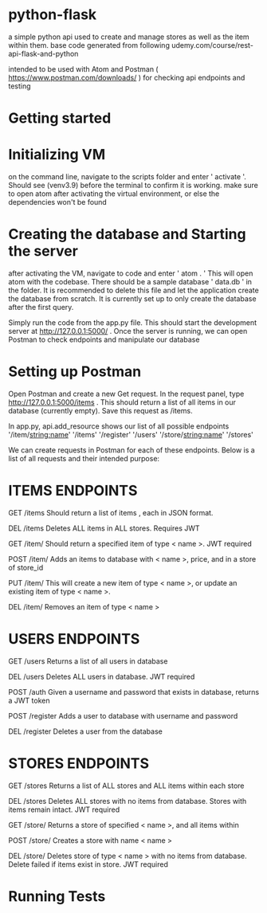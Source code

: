 # python-flask
  a simple python api used to create and manage stores as well as the item within them. base code generated from following udemy.com/course/rest-api-flask-and-python

  intended to be used with Atom and Postman ( https://www.postman.com/downloads/ ) for checking api endpoints and testing

# Getting started
# Initializing VM
  on the command line, navigate to the scripts folder and enter ' activate '. Should see (venv3.9) before the terminal to confirm it is working. make sure to open 
  atom after activating the virtual environment, or else the dependencies won't be found 
  
# Creating the database and Starting the server
  after activating the VM, navigate to code and enter ' atom . ' This will open atom with the codebase. There should be a sample database ' data.db ' in the folder.
  It is recommended to delete this file and let the application create the database from scratch. It is currently set up to only create the database after the first query.
  
  Simply run the code from the app.py file. This should start the development server at http://127.0.0.1:5000/ . Once the server is running, we can open Postman to
  check endpoints and manipulate our database
  
# Setting up Postman
  Open Postman and create a new Get request. In the request panel, type http://127.0.0.1:5000/items . This should return a list of all items 
  in our database (currently empty). Save this request as /items.
  
  In app.py, api.add_resource shows our list of all possible endpoints
  '/item/<string:name>'
  '/items'
  '/register'
  '/users'
  '/store/<string:name>'
  '/stores'
  
  We can create requests in Postman for each of these endpoints. Below is a list of all requests and their intended purpose:
  
  # ITEMS ENDPOINTS
  
  GET
  /items
  Should return a list of items , each in JSON format.
  
  
  DEL
  /items
  Deletes ALL items in ALL stores. Requires JWT
  
  
  GET
  /item/<name>
  Should return a specified item of type < name >. JWT required
  
  
  POST
  /item/<name>
  Adds an items to database with < name >, price, and in a store of store_id
  
  
  PUT
  /item/<name>
  This will create a new item of type < name >, or update an existing item of type < name >.
  
  
  DEL
  /item/<name>
  Removes an item of type < name >
  
  # USERS ENDPOINTS
  
  GET
  /users
  Returns a list of all users in database
  
  
  DEL
  /users
  Deletes ALL users in database. JWT required
  
  
  POST
  /auth
  Given a username and password that exists in database, returns a JWT token
  
  
  POST
  /register
  Adds a user to database with username and password
  
  
  DEL
  /register
  Deletes a user from the database
  
  # STORES ENDPOINTS
  
  GET
  /stores
  Returns a list of ALL stores and ALL items within each store
  
  
  DEL
  /stores
  Deletes ALL stores with no items from database. Stores with items remain intact. JWT required
  
  
  GET
  /store/<name>
  Returns a store of specified < name >, and all items within
  
  
  POST
  /store/<name>
  Creates a store with name < name >
  
  
  DEL
  /store/<name>
  Deletes store of type < name > with no items from database. Delete failed if items exist in store. JWT required
  
# Running Tests
